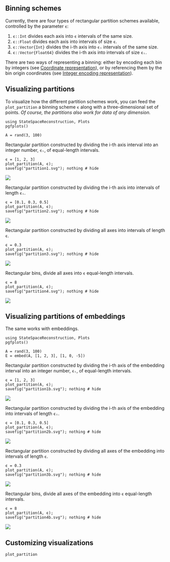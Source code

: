 ## Binning schemes

Currently, there are four types of rectangular partition schemes available, controlled by the parameter `ϵ`:

1. `ϵ::Int` divides each axis into `ϵ` intervals of the same size.
2. `ϵ::Float` divides each axis into intervals of size `ϵ`.
3. `ϵ::Vector{Int}` divides the i-th axis into `ϵᵢ` intervals of the same size.
4. `ϵ::Vector{Float64}` divides the i-th axis into intervals of size `ϵᵢ`.

There are two ways of representing a binning: either by encoding each bin by integers (see [Coordinate representation](@ref)), or by referencing them by the bin origin coordinates (see [Integer encoding representation](@ref)).

## Visualizing partitions

To visualize how the different partition schemes work, you can feed the `plot_partition`  a binning scheme `ϵ` along
with a three-dimensional set of points. *Of course, the partitions also work for data of any dimension.*

```@repl b1
using StateSpaceReconstruction, Plots
pgfplots()
```

```@repl b1
A = rand(3, 100)
```

Rectangular partition constructed by dividing the i-th axis interval into
an integer number, `ϵᵢ`, of equal-length intervals.

```@repl b1
ϵ = [1, 2, 3]
plot_partition(A, ϵ);
savefig("partition1.svg"); nothing # hide
```

![](partition1.svg)

Rectangular partition constructed by dividing the i-th axis into intervals of
length `ϵᵢ`.

```@repl b1
ϵ = [0.1, 0.3, 0.5]
plot_partition(A, ϵ);
savefig("partition2.svg"); nothing # hide
```

![](partition2.svg)


Rectangular partition constructed by dividing all axes into intervals of
length `ϵ`.

```@repl b1
ϵ = 0.3
plot_partition(A, ϵ);
savefig("partition3.svg"); nothing # hide
```

![](partition3.svg)


Rectangular bins, divide all axes into `ϵ` equal-length intervals.

```@repl b1
ϵ = 8
plot_partition(A, ϵ);
savefig("partition4.svg"); nothing # hide
```

![](partition4.svg)


## Visualizing partitions of embeddings
The same works with embeddings.


```@setup b1
using StateSpaceReconstruction, Plots
pgfplots()
```

```@repl b1
A = rand(3, 100)
E = embed(A, [1, 2, 3], [1, 0, -5])
```


Rectangular partition constructed by dividing the i-th axis of the embedding interval into an integer number, `ϵᵢ`, of equal-length intervals.

```@repl b1
ϵ = [1, 2, 3]
plot_partition(A, ϵ);
savefig("partition1b.svg"); nothing # hide
```

![](partition1b.svg)

Rectangular partition constructed by dividing the i-th axis of the embedding
into intervals of length `ϵᵢ`.

```@repl b1
ϵ = [0.1, 0.3, 0.5]
plot_partition(A, ϵ);
savefig("partition2b.svg"); nothing # hide
```

![](partition2b.svg)

Rectangular partition constructed by dividing all axes of the embedding into intervals of length `ϵ`.

```@repl b1
ϵ = 0.3
plot_partition(A, ϵ);
savefig("partition3b.svg"); nothing # hide
```

![](partition3b.svg)

Rectangular bins, divide all axes of the embedding into `ϵ` equal-length intervals.

```@repl b1
ϵ = 8
plot_partition(A, ϵ);
savefig("partition4b.svg"); nothing # hide
```

![](partition4b.svg)


## Customizing visualizations

```@docs
plot_partition
```
